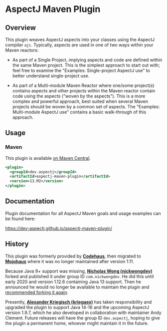 # AspectJ Maven Plugin

## Overview 
This plugin weaves AspectJ aspects into your classes using the AspectJ compiler `ajc`.
Typically, aspects are used in one of two ways within your Maven reactors:

  * As part of a Single Project, implying aspects and code are defined within the same Maven project.
    This is the simplest approach to start out with; feel free to examine the
    "Examples: Single-project AspectJ use" to better understand single-project use.

  * As part of a Multi-module Maven Reactor where one/some project(s) contains aspects and other
    projects within the Maven reactor contain code using the aspects ("woven by the aspects").
    This is a more complex and powerful approach, best suited when several Maven projects should be woven
    by a common set of aspects. The "Examples: Multi-module AspectJ use" contains a basic walk-through
    of this approach.

## Usage

### Maven

This plugin is available [on Maven Central](https://search.maven.org/artifact/dev.aspectj/aspectj-maven-plugin).

```xml
<plugin>
  <groupId>dev.aspectj</groupId>
  <artifactId>aspectj-maven-plugin</artifactId>
  <version>13.M2</version>
</plugin>
```


## Documentation

Plugin documentation for all AspectJ Maven goals and usage examples can be found here:

https://dev-aspectj.github.io/aspectj-maven-plugin/

## History

This plugin was formerly provided by [**Codehaus**](https://www.infoworld.com/article/2892227/codehaus-the-once-great-house-of-code-has-fallen.html),
then migrated to [**Mojohaus**](https://www.mojohaus.org/) where it was no longer maintained after version 1.11.

Because Java 9+ support was missing, [**Nicholas Wong (nickwongdev)**](https://github.com/nickwongdev) forked and
published it under group ID `com.nickwongdev`. He did this until early 2020 and version 1.12.6 containing Java 13
support. Then he announced he would no longer be available to maintain the plugin and
[recommended forking it again](https://github.com/mojohaus/aspectj-maven-plugin/pull/45#issuecomment-803142741).

Presently, [**Alexander Kriegisch (kriegaex)**](https://github.com/kriegaex) has taken responsibility and upgraded the
plugin to support Java 14-16 and the upcoming AspectJ version 1.9.7, which he also developed in collaboration with
maintainer Andy Clement. Future releases will have the group ID `dev.aspectj`, hoping to give the plugin a permanent
home, whoever might maintain it in the future.
